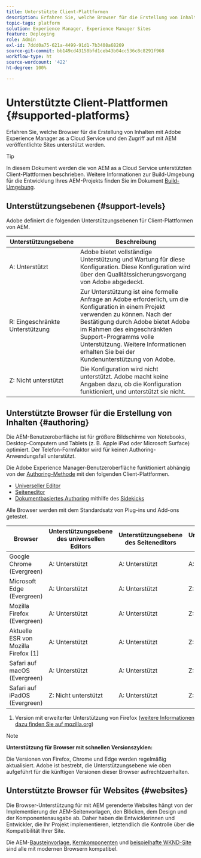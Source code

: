 ```yaml
---
title: Unterstützte Client-Plattformen
description: Erfahren Sie, welche Browser für die Erstellung von Inhalten mit Adobe Experience Manager as a Cloud Service und den Zugriff auf mit AEM veröffentlichte Sites unterstützt werden.
topic-tags: platform
solution: Experience Manager, Experience Manager Sites
feature: Deploying
role: Admin
exl-id: 7ddd0a75-621a-4499-91d1-7b3408a68269
source-git-commit: bb149cd43158bfd1ceb43b04cc536c8c8291f968
workflow-type: ht
source-wordcount: '422'
ht-degree: 100%

---
```


# Unterstützte Client-Plattformen {#supported-platforms}

Erfahren Sie, welche Browser für die Erstellung von Inhalten mit Adobe Experience Manager as a Cloud Service und den Zugriff auf mit AEM veröffentlichte Sites unterstützt werden.

>[!TIP]
>
>In diesem Dokument werden die von AEM as a Cloud Service unterstützten Client-Plattformen beschrieben. Weitere Informationen zur Build-Umgebung für die Entwicklung Ihres AEM-Projekts finden Sie im Dokument [Build-Umgebung](/help/implementing/cloud-manager/getting-access-to-aem-in-cloud/build-environment-details.md).

## Unterstützungsebenen {#support-levels}

Adobe definiert die folgenden Unterstützungsebenen für Client-Plattformen von AEM.

| Unterstützungsebene | Beschreibung |
|---|---|
| A: Unterstützt | Adobe bietet vollständige Unterstützung und Wartung für diese Konfiguration. Diese Konfiguration wird über den Qualitätssicherungsvorgang von Adobe abgedeckt. |
| R: Eingeschränkte Unterstützung  | Zur Unterstützung ist eine formelle Anfrage an Adobe erforderlich, um die Konfiguration in einem Projekt verwenden zu können. Nach der Bestätigung durch Adobe bietet Adobe im Rahmen des eingeschränkten Support-Programms volle Unterstützung. Weitere Informationen erhalten Sie bei der Kundenunterstützung von Adobe. |
| Z: Nicht unterstützt | Die Konfiguration wird nicht unterstützt. Adobe macht keine Angaben dazu, ob die Konfiguration funktioniert, und unterstützt sie nicht. |

## Unterstützte Browser für die Erstellung von Inhalten {#authoring}

Die AEM-Benutzeroberfläche ist für größere Bildschirme von Notebooks, Desktop-Computern und Tablets (z. B. Apple iPad oder Microsoft Surface) optimiert. Der Telefon-Formfaktor wird für keinen Authoring-Anwendungsfall unterstützt.

Die Adobe Experience Manager-Benutzeroberfläche funktioniert abhängig von der [Authoring-Methode](/help/edge/overview.md#authoring-method) mit den folgenden Client-Plattformen. 

* [Universeller Editor](/help/sites-cloud/authoring/universal-editor/authoring.md)
* [Seiteneditor](/help/sites-cloud/authoring/page-editor/introduction.md)
* [Dokumentbasiertes Authoring](https://www.aem.live/docs/aem-authoring) mithilfe des [Sidekicks](https://www.aem.live/docs/sidekick)

Alle Browser werden mit dem Standardsatz von Plug-ins und Add-ons getestet.

| Browser | Unterstützungsebene des universellen Editors | Unterstützungsebene des Seiteneditors | Unterstützungsebene des Sidekicks |
|---|---|---|---|
| Google Chrome (Evergreen) | A: Unterstützt | A: Unterstützt | A: Unterstützt |
| Microsoft Edge (Evergreen) | A: Unterstützt | A: Unterstützt | Z: Nicht unterstützt |
| Mozilla Firefox (Evergreen) | A: Unterstützt | A: Unterstützt | Z: Nicht unterstützt |
| Aktuelle ESR von Mozilla Firefox [1] | A: Unterstützt | A: Unterstützt | Z: Nicht unterstützt |
| Safari auf macOS (Evergreen) | A: Unterstützt | A: Unterstützt | Z: Nicht unterstützt |
| Safari auf iPadOS (Evergreen) | Z: Nicht unterstützt | A: Unterstützt | Z: Nicht unterstützt |

1. Version mit erweiterter Unterstützung von Firefox ([weitere Informationen dazu finden Sie auf mozilla.org](https://www.mozilla.org/de-DE/firefox/enterprise/))

>[!NOTE]
>
>**Unterstützung für Browser mit schnellen Versionszyklen:**
>
>Die Versionen von Firefox, Chrome und Edge werden regelmäßig aktualisiert. Adobe ist bestrebt, die Unterstützungsebene wie oben aufgeführt für die künftigen Versionen dieser Browser aufrechtzuerhalten.

## Unterstützte Browser für Websites {#websites}

Die Browser-Unterstützung für mit AEM gerenderte Websites hängt von der Implementierung der AEM-Seitenvorlagen, den Blöcken, dem Design und der Komponentenausgabe ab. Daher haben die Entwicklerinnen und Entwickler, die Ihr Projekt implementieren, letztendlich die Kontrolle über die Kompatibilität Ihrer Site.

Die AEM-[Bausteinvorlage,](https://www.aem.live/developer/ue-tutorial#create-github-project) [Kernkomponenten](/help/implementing/developing/components/overview.md#aem-core-components) und [beispielhafte WKND-Site](/help/implementing/developing/introduction/develop-wknd-tutorial.md) sind alle mit modernen Browsern kompatibel.
